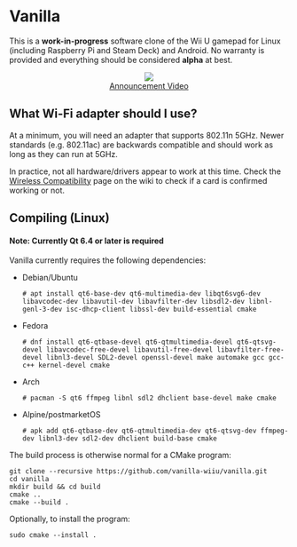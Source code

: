 # Vanilla

This is a **work-in-progress** software clone of the Wii U gamepad for Linux (including Raspberry Pi and Steam Deck) and Android. No warranty is provided and everything should be considered **alpha** at best.

<p align="center">
    <img src="https://raw.githubusercontent.com/vanilla-wiiu/vanilla/master/images/screenshot1.png">
    <br>
    <a href="https://youtu.be/DSgFu4rDxgc">
        Announcement Video
    </a>
</p>

## What Wi-Fi adapter should I use?

At a minimum, you will need an adapter that supports 802.11n 5GHz. Newer standards (e.g. 802.11ac) are backwards compatible and should work as long as they can run at 5GHz.

In practice, not all hardware/drivers appear to work at this time. Check the [Wireless Compatibility](https://github.com/vanilla-wiiu/vanilla/wiki/Wireless-Compatibility) page on the wiki to check if a card is confirmed working or not.

## Compiling (Linux)
#### Note: Currently Qt 6.4 or later is required
Vanilla currently requires the following dependencies:

- Debian/Ubuntu 
  ```
  # apt install qt6-base-dev qt6-multimedia-dev libqt6svg6-dev libavcodec-dev libavutil-dev libavfilter-dev libsdl2-dev libnl-genl-3-dev isc-dhcp-client libssl-dev build-essential cmake
  ```
- Fedora
  ```
  # dnf install qt6-qtbase-devel qt6-qtmultimedia-devel qt6-qtsvg-devel libavcodec-free-devel libavutil-free-devel libavfilter-free-devel libnl3-devel SDL2-devel openssl-devel make automake gcc gcc-c++ kernel-devel cmake
  ```
- Arch
  ```
  # pacman -S qt6 ffmpeg libnl sdl2 dhclient base-devel make cmake
  ```
- Alpine/postmarketOS
  ```
  # apk add qt6-qtbase-dev qt6-qtmultimedia-dev qt6-qtsvg-dev ffmpeg-dev libnl3-dev sdl2-dev dhclient build-base cmake
  ```

The build process is otherwise normal for a CMake program:

```
git clone --recursive https://github.com/vanilla-wiiu/vanilla.git
cd vanilla
mkdir build && cd build
cmake ..
cmake --build .
```

Optionally, to install the program:

```
sudo cmake --install .
```
